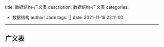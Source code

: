 title: 数据结构-广义表
description: 数据结构-广义表
categories:
  - 数据结构
author: Jade
tags: []
date: 2021-11-16 22:11:00
---

## 广义表
